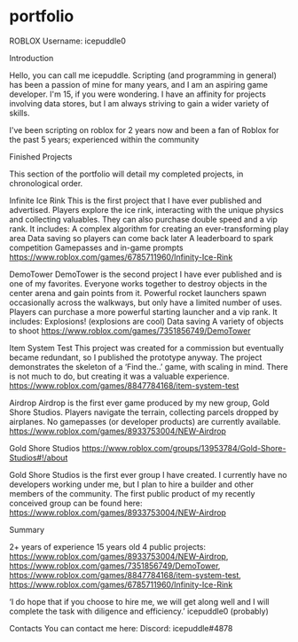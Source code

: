 # portfolio

ROBLOX Username: icepuddle0

Introduction

Hello, you can call me icepuddle. Scripting (and programming in general) has been a passion of mine for many years, and I am an aspiring game developer. I'm 15, if you were wondering. I have an affinity for projects involving data stores, but I am always striving to gain a wider variety of skills.

I've been scripting on roblox for 2 years now and been a fan of Roblox for the past 5 years; experienced within the community

Finished Projects

This section of the portfolio will detail my completed projects, in chronological order.

Infinite Ice Rink
This is the first project that I have ever published and advertised. Players explore the ice rink, interacting with the unique physics and collecting valuables. They can also purchase double speed and a vip rank.
It includes:
A complex algorithm for creating an ever-transforming play area
Data saving so players can come back later
A leaderboard to spark competition
Gamepasses and in-game prompts
https://www.roblox.com/games/6785711960/Infinity-Ice-Rink 

DemoTower
DemoTower is the second project I have ever published and is one of my favorites. Everyone works together to destroy objects in the center arena and gain points from it. Powerful rocket launchers spawn occasionally across the walkways, but only have a limited number of uses. Players can purchase a more powerful starting launcher and a vip rank.
It includes:
Explosions! (explosions are cool)
Data saving
A variety of objects to shoot
https://www.roblox.com/games/7351856749/DemoTower

Item System Test
This project was created for a commission but eventually became redundant, so I published the prototype anyway. The project demonstrates the skeleton of a ‘Find the..’ game, with scaling in mind. There is not much to do, but creating it was a valuable experience.
https://www.roblox.com/games/8847784168/item-system-test

Airdrop
Airdrop is the first ever game produced by my new group, Gold Shore Studios. Players navigate the terrain, collecting parcels dropped by airplanes. No gamepasses (or developer products) are currently available.
https://www.roblox.com/games/8933753004/NEW-Airdrop

Gold Shore Studios
https://www.roblox.com/groups/13953784/Gold-Shore-Studios#!/about 

Gold Shore Studios is the first ever group I have created. I currently have no developers working under me, but I plan to hire a builder and other members of the community. The first public product of my recently conceived group can be found here:
https://www.roblox.com/games/8933753004/NEW-Airdrop

Summary

2+ years of experience
15 years old
4 public projects: https://www.roblox.com/games/8933753004/NEW-Airdrop, https://www.roblox.com/games/7351856749/DemoTower, https://www.roblox.com/games/8847784168/item-system-test, https://www.roblox.com/games/6785711960/Infinity-Ice-Rink

‘I do hope that if you choose to hire me, we will get along well and I will complete the task with diligence and efficiency.’
icepuddle0 (probably)

Contacts
You can contact me here:
Discord: icepuddle#4878
